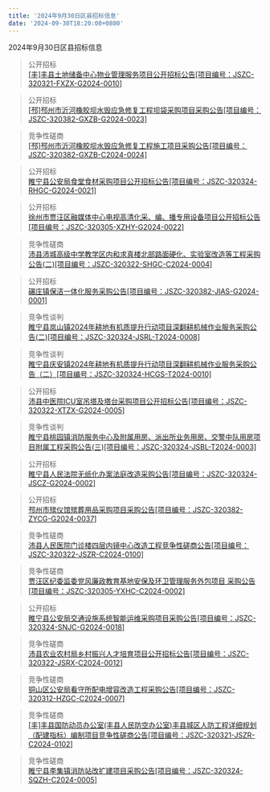 ```yaml
---
title: '2024年9月30日区县招标信息'
date: '2024-09-30T18:20:00+0800'
---
```

2024年9月30日区县招标信息
<!--more-->
>公开招标<br>
>[[丰]丰县土地储备中心物业管理服务项目公开招标公告[项目编号：JSZC-320321-FXZX-G2024-0010]](http://czj.xz.gov.cn/Home/HomeDetails?type=0&articleid=86301e4e-1a9d-412d-940b-f23de74dbf9e)

>公开招标<br>
>[[邳]邳州市沂河橡胶坝水毁应急修复工程坝袋采购项目采购公告[项目编号：JSZC-320382-GXZB-G2024-0023]](http://czj.xz.gov.cn/Home/HomeDetails?type=0&articleid=941f928c-f891-43fa-8964-e7793753d1ca)

>竞争性磋商<br>
>[[邳]邳州市沂河橡胶坝水毁应急修复工程施工项目采购公告[项目编号：JSZC-320382-GXZB-C2024-0024]](http://czj.xz.gov.cn/Home/HomeDetails?type=0&articleid=d4ec3dd9-c81b-427b-908d-ee25fb3e7a50)

>公开招标<br>
>[睢宁县公安局食堂食材采购项目公开招标公告[项目编号：JSZC-320324-RHGC-G2024-0021]](http://czj.xz.gov.cn/Home/HomeDetails?type=0&articleid=49bba37b-691e-4ab4-9667-ad2786b0b6eb)

>公开招标<br>
>[徐州市贾汪区融媒体中心电视高清化采、编、播专用设备项目公开招标公告[项目编号：JSZC-320305-XZHY-G2024-0022]](http://czj.xz.gov.cn/Home/HomeDetails?type=0&articleid=11c95f89-618e-4611-a7d1-f18f417af66b)

>竞争性磋商<br>
>[沛县沛城高级中学教学区内和求真楼北部路面硬化、实验室改造等工程采购公告(二)[项目编号：JSZC-320322-SHGC-C2024-0004]](http://czj.xz.gov.cn/Home/HomeDetails?type=0&articleid=706f43b3-b6f2-45f2-88b9-0327d3cb35a5)

>公开招标<br>
>[碾庄镇保洁一体化服务采购公告[项目编号：JSZC-320382-JIAS-G2024-0001]](http://czj.xz.gov.cn/Home/HomeDetails?type=0&articleid=9c0a24b2-9bb8-4dcb-b0bd-ca126a1bad2e)

>竞争性谈判<br>
>[睢宁县岚山镇2024年耕地有机质提升行动项目深翻耕机械作业服务采购公告(二)[项目编号：JSZC-320324-JSRL-T2024-0008]](http://czj.xz.gov.cn/Home/HomeDetails?type=0&articleid=e63b79a5-6d60-4fbd-b8f8-1c7133d6f29b)

>竞争性谈判<br>
>[睢宁县庆安镇2024年耕地有机质提升行动项目深翻耕机械作业服务采购公告（二）[项目编号：JSZC-320324-HCGS-T2024-0010]](http://czj.xz.gov.cn/Home/HomeDetails?type=0&articleid=a1633f4d-7623-44f8-ad5d-d6a190d971d2)

>公开招标<br>
>[沛县中医院ICU室吊塔及塔台采购项目公开招标公告[项目编号：JSZC-320322-XTZX-G2024-0005]](http://czj.xz.gov.cn/Home/HomeDetails?type=0&articleid=dc492687-efcf-4834-bd2a-d8a24602e8a1)

>竞争性谈判<br>
>[睢宁县桃园镇消防服务中心及附属用房、派出所业务用房、交警中队用房项目附属工程采购公告(三)[项目编号：JSZC-320324-JSBL-T2024-0003]](http://czj.xz.gov.cn/Home/HomeDetails?type=0&articleid=91561888-51b8-48da-bc46-b047bbd222c8)

>公开招标<br>
>[睢宁县人民法院无纸化办案法庭改造采购公告[项目编号：JSZC-320324-JSCZ-G2024-0002]](http://czj.xz.gov.cn/Home/HomeDetails?type=0&articleid=768bba63-e9f6-42e8-87f7-55cc80677585)

>公开招标<br>
>[邳州市殡仪馆殡葬用品采购项目采购公告[项目编号：JSZC-320382-ZYCG-G2024-0037]](http://czj.xz.gov.cn/Home/HomeDetails?type=0&articleid=e0b16470-858a-4759-a242-2c9507ff09b8)

>竞争性磋商<br>
>[沛县人民医院门诊楼四层内镜中心改造工程竞争性磋商公告[项目编号：JSZC-320322-JSZR-C2024-0100]](http://czj.xz.gov.cn/Home/HomeDetails?type=0&articleid=f5636a80-8161-4590-99bf-8ed614da885f)

>竞争性磋商<br>
>[贾汪区纪委监委党风廉政教育基地安保及环卫管理服务外包项目 采购公告[项目编号：JSZC-320305-YXHC-C2024-0002]](http://czj.xz.gov.cn/Home/HomeDetails?type=0&articleid=5fb483dc-80cb-46d3-8255-1efd2148c5d6)

>公开招标<br>
>[睢宁县公安局交通设施系统智能运维采购项目采购公告[项目编号：JSZC-320324-SNJC-G2024-0018]](http://czj.xz.gov.cn/Home/HomeDetails?type=0&articleid=bf1c4fc0-c456-4d1a-b4bb-6840e9ad29ad)

>竞争性磋商<br>
>[沛县农业农村局乡村振兴人才培育项目公开招标公告[项目编号：JSZC-320322-JSRX-C2024-0012]](http://czj.xz.gov.cn/Home/HomeDetails?type=0&articleid=f4c7fc01-1647-4423-94f5-b2968762387d)

>竞争性磋商<br>
>[铜山区公安局看守所配电增容改造工程采购公告[项目编号：JSZC-320312-HZGC-C2024-0007]](http://czj.xz.gov.cn/Home/HomeDetails?type=0&articleid=df829282-e3cd-45b9-9dce-262633f66be6)

>竞争性磋商<br>
>[[丰]丰县国防动员办公室(丰县人民防空办公室)丰县城区人防工程详细规划（配建指标）编制项目竞争性磋商公告[项目编号：JSZC-320321-JSZR-C2024-0102]](http://czj.xz.gov.cn/Home/HomeDetails?type=0&articleid=1fe80876-0513-452c-bd54-6d1065c4fdb6)

>竞争性磋商<br>
>[睢宁县李集镇消防站改扩建项目采购公告[项目编号：JSZC-320324-SQZH-C2024-0005]](http://czj.xz.gov.cn/Home/HomeDetails?type=0&articleid=2d970271-6725-472c-aecb-3ddc939ccbcf)

